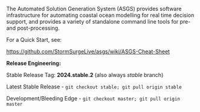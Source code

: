 The Automated Solution Generation System (ASGS) provides software infrastructure
for automating coastal ocean modelling for real time decision support, and provides
a variety of standalone command line tools for pre- and post-processing. 

For a Quick Start, see:

https://github.com/StormSurgeLive/asgs/wiki/ASGS-Cheat-Sheet

**Release Engineering:**

Stable Release Tag: **2024.stable.2** (also always *stable* branch)

Latest Stable Release - `git checkout stable; git pull origin stable`

Development/Bleeding Edge - `git checkout master; git pull origin master`

